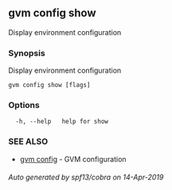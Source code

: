## gvm config show

Display environment configuration

### Synopsis

Display environment configuration

```
gvm config show [flags]
```

### Options

```
  -h, --help   help for show
```

### SEE ALSO

* [gvm config](gvm_config.md)	 - GVM configuration

###### Auto generated by spf13/cobra on 14-Apr-2019
